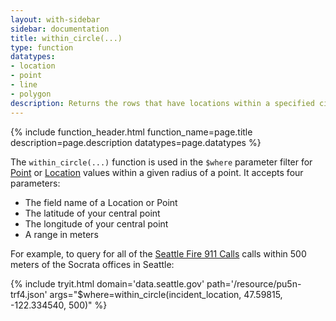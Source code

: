 ```yaml
---
layout: with-sidebar
sidebar: documentation
title: within_circle(...)
type: function
datatypes:
- location
- point
- line
- polygon
description: Returns the rows that have locations within a specified circle, measured in meters
---
```


{% include function_header.html function_name=page.title description=page.description datatypes=page.datatypes %}

The `within_circle(...)` function is used in the `$where` parameter filter for [Point](/docs/datatypes/point.html) or [Location](/docs/datatypes/location.html) values within a given radius of a point. It accepts four parameters:

- The field name of a Location or Point
- The latitude of your central point
- The longitude of your central point
- A range in meters

For example, to query for all of the [Seattle Fire 911 Calls](https://data.seattle.gov/Public-Safety/Seattle-Police-Department-911-Incident-Response/3k2p-39jp) calls within 500 meters of the Socrata offices in Seattle:

{% include tryit.html domain='data.seattle.gov' path='/resource/pu5n-trf4.json' args="$where=within_circle(incident_location, 47.59815, -122.334540, 500)" %}
